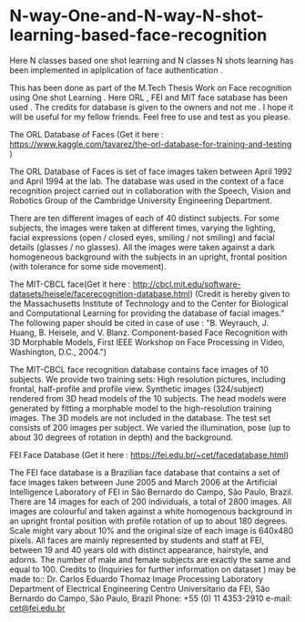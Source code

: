 # N-way-One-and-N-way-N-shot-learning-based-face-recognition
Here N classes based one shot learning and N classes N shots learning has been implemented in  aplplication of face authentication .


This has been done as part of the M.Tech Thesis Work on Face recognition using One shot Learning .  Here ORL , FEI and MIT face satabase has been used . The credits for database is given to the owners and not me . I hope it will be useful for my fellow friends. Feel free to use and test as you please.

The ORL Database of Faces (Get it here : https://www.kaggle.com/tavarez/the-orl-database-for-training-and-testing )

The ORL Database of Faces is set of face images taken between April 1992 and April 1994 at the lab. The database was used in the context of a face recognition project carried out in collaboration with the Speech, Vision and Robotics Group of the Cambridge University Engineering Department.

There are ten different images of each of 40 distinct subjects. For some subjects, the images were taken at different times, varying the lighting, facial expressions (open / closed eyes, smiling / not smiling) and facial details (glasses / no glasses). All the images were taken against a dark homogeneous background with the subjects in an upright, frontal position (with tolerance for some side movement).

The MIT-CBCL face(Get it here : http://cbcl.mit.edu/software-datasets/heisele/facerecognition-database.html)
(Credit is hereby given to the Massachusetts Institute of Technology and to the Center for Biological and Computational Learning for providing the database of facial images." The following paper should be cited in case of use : "B. Weyrauch, J. Huang, B. Heisele, and V. Blanz. Component-based Face Recognition with 3D Morphable Models, First IEEE Workshop on Face Processing in Video, Washington, D.C., 2004.")

The MIT-CBCL face recognition database contains face images of 10 subjects. We provide two training sets:
High resolution pictures, including frontal, half-profile and profile view.
Synthetic images (324/subject) rendered from 3D head models of the 10 subjects. The head models were generated by fitting a morphable model to the high-resolution training images. The 3D models are not included in the database.
The test set consists of 200 images per subject. We varied the illumination, pose (up to about 30 degrees of rotation in depth) and the background.

FEI Face Database (Get it here : https://fei.edu.br/~cet/facedatabase.html)

The FEI face database is a Brazilian face database that contains a set of face images taken between June 2005 and March 2006 at the Artificial Intelligence Laboratory of FEI in São Bernardo do Campo, São Paulo, Brazil. There are 14 images for each of 200 individuals, a total of 2800 images. All images are colourful and taken against a white homogenous background in an upright frontal position with profile rotation of up to about 180 degrees. Scale might vary about 10% and the original size of each image is 640x480 pixels. All faces are mainly represented by students and staff at FEI, between 19 and 40 years old with distinct appearance, hairstyle, and adorns.  The number of male and female subjects are exactly the same and equal to 100.
Credits to (Inquiries for further information on dataset ) may be made to:: Dr. Carlos Eduardo Thomaz
Image Processing Laboratory
Department of Electrical Engineering
Centro Universitario da FEI, São Bernardo do Campo, São Paulo, Brazil
Phone: +55 (0) 11 4353-2910
e-mail: cet@fei.edu.br
